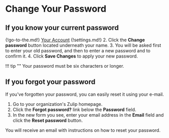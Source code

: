 # Change Your Password

## If you know your current password

{!go-to-the.md!} [Your Account](/#settings/your-account)
{!settings.md!}
2. Click the **Change password** button located underneath your name.
3. You will be asked first to enter your old password, and then to
   enter a new password and to confirm it.
4. Click **Save Changes** to apply your new password.

!!! tip ""
    Your password must be six characters or longer.

## If you forgot your password
If you've forgotten your password, you can easily reset it using your e-mail.

1. Go to your organization's Zulip homepage.
2. Click the **Forgot password?** link below the **Password** field.
3. In the new form you see, enter your email address in the **Email** field
and click the **Reset password** button.

You will receive an email with instructions on how to reset your password.
